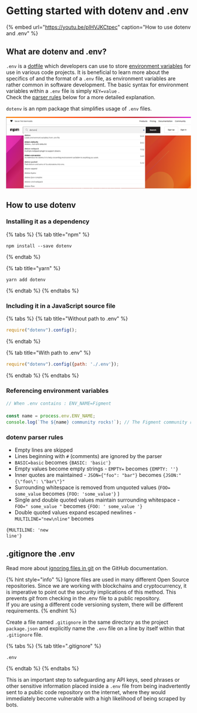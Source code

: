 # Getting started with dotenv and .env

{% embed url="https://youtu.be/pIHVJKCtpec" caption="How to use dotenv and .env" %}



## What are dotenv and .env?

`.env` is a [dotfile](https://medium.com/@webprolific/getting-started-with-dotfiles-43c3602fd789) which developers can use to store [environment variables](https://medium.com/chingu/an-introduction-to-environment-variables-and-how-to-use-them-f602f66d15fa) for use in various code projects. It is beneficial to learn more about the specifics of and the format of a `.env` file, as environment variables are rather common in software development. The basic syntax for environment variables within a `.env` file is simply `KEY=value` .  
Check the [parser rules](dotenv-and-.env.md#dotenv-parser-rules) below for a more detailed explanation.

`dotenv` is an npm package that simplifies usage of `.env` files. 

![Select the right tool for the job. Using Webpack? There&apos;s a package for that!](../../.gitbook/assets/npm.png)

## How to use dotenv

### Installing it as a dependency

{% tabs %}
{% tab title="npm" %}
```
npm install --save dotenv
```
{% endtab %}

{% tab title="yarn" %}
```text
yarn add dotenv
```
{% endtab %}
{% endtabs %}

### Including it in a JavaScript source file

{% tabs %}
{% tab title="Without path to .env" %}
```javascript
require("dotenv").config();
```
{% endtab %}

{% tab title="With path to .env" %}
```javascript
require("dotenv").config({path: './.env'});
```
{% endtab %}
{% endtabs %}

### Referencing environment variables

```javascript
// When .env contains : ENV_NAME=Figment

const name = process.env.ENV_NAME;
console.log(`The ${name} community rocks!`); // The Figment community rocks!
```

### dotenv parser rules

* Empty lines are skipped
* Lines beginning with `#` \(comments\) are ignored by the parser
* `BASIC=basic` becomes `{BASIC: 'basic'}`
*  Empty values become empty strings - `EMPTY=` becomes `{EMPTY: ''}`
*  Inner quotes are maintained - `JSON={"foo": "bar"}` becomes `{JSON:"{\"foo\": \"bar\"}"`
*  Surrounding whitespace is removed from unquoted values \(`FOO= some_value` becomes `{FOO: 'some_value'}` \)
* Single and double quoted values maintain surrounding whitespace - `FOO=" some_value "` becomes `{FOO: ' some_value '}`
*  Double quoted values expand escaped newlines - `MULTILINE="new\nline"` becomes

```text
{MULTILINE: 'new
line'}
```

## .gitignore the .env

Read more about [ignoring files in git](https://docs.github.com/en/github/getting-started-with-github/ignoring-files) on the GitHub documentation. 

{% hint style="info" %}
Ignore files are used in many different Open Source repositories. Since we are working with blockchains and cryptocurrency, it is imperative to point out the security implications of this method. This prevents _git_ from checking in the .env file to a public repository.  
If you are using a different code versioning system, there will be different requirements.
{% endhint %}

Create a file named `.gitignore` in the same directory as the project `package.json` and explicitly name the `.env` file on a line by itself within that `.gitignore` file. 

{% tabs %}
{% tab title=".gitignore" %}
```text
.env
```
{% endtab %}
{% endtabs %}

This is an important step to safeguarding any API keys, seed phrases or other sensitive information placed inside a `.env` file from being inadvertently sent to a public code repository on the internet, where they would immediately become vulnerable with a high likelihood of being scraped by bots.

